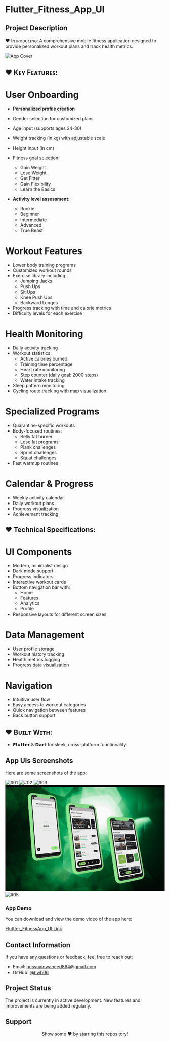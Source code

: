 # Flutter_Fitness_App_UI

## **Project Description**

♥ Iɴᴛʀᴏᴅᴜᴄɪɴɢ: A comprehensive mobile fitness application designed to provide personalized workout plans and track health metrics.

![App Cover](https://github.com/hwb06/Flutter_Fitness_App_UI/blob/main/assets/AppUI_Screenshots/App%20Cover.jpg)

## ♥ **Kᴇʏ Fᴇᴀᴛᴜʀᴇꜱ**:
# User Onboarding
 - **Personalized profile creation**
 - Gender selection for customized plans
 - Age input (supports ages 24-30)
 - Weight tracking (in kg) with adjustable scale
 - Height input (in cm)
 - Fitness goal selection:
   - Gain Weight
   - Lose Weight
   - Get Fitter
   - Gain Flexibility
   - Learn the Basics

- **Activity level assessment:**
  - Rookie
  - Beginner
  - Intermediate
  - Advanced
  - True Beast

 # Workout Features
 - Lower body training programs
 - Customized workout rounds
 - Exercise library including:
    - Jumping Jacks
    - Push Ups
    - Sit Ups
    - Knee Push Ups
    - Backward Lunges
 - Progress tracking with time and calorie metrics
 - Difficulty levels for each exercise

  # Health Monitoring
  - Daily activity tracking
  - Workout statistics:
    - Active calories burned
    - Training time percentage
    - Heart rate monitoring
    - Step counter (daily goal: 2000 steps)
    - Water intake tracking
 - Sleep pattern monitoring
 - Cycling route tracking with map visualization

# Specialized Programs
 - Quarantine-specific workouts
 - Body-focused routines:
   - Belly fat burner
   - Lose fat programs
   - Plank challenges
   - Sprint challenges
   - Squat challenges
- Fast warmup routines

# Calendar & Progress
  - Weekly activity calendar
  - Daily workout plans
  - Progress visualization
  - Achievement tracking

## ♥ **Technical Specifications**:
 # UI Components
  - Modern, minimalist design
  - Dark mode support
  - Progress indicators
  - Interactive workout cards
  - Bottom navigation bar with:
    - Home
    - Features
    - Analytics
    - Profile
- Responsive layouts for different screen sizes

# Data Management
  - User profile storage
  - Workout history tracking
  - Health metrics logging
  - Progress data visualization

# Navigation
  - Intuitive user flow
  - Easy access to workout categories
  - Quick navigation between features
  - Back button support

## ♥ **Bᴜɪʟᴛ Wɪᴛʜ**:
 - 𝗙𝗹𝘂𝘁𝘁𝗲𝗿 & 𝗗𝗮𝗿𝘁 for sleek, cross-platform functionality.

## **App UIs Screenshots**
Here are some screenshots of the app:

![#01](https://github.com/hwb06/Flutter_Fitness_App_UI/blob/main/assets/AppUI_Screenshots/01.jpg) 
![#02](https://github.com/hwb06/Flutter_Fitness_App_UI/blob/main/assets/AppUI_Screenshots/02.jpg) 
![#03](https://github.com/hwb06/Flutter_Fitness_App_UI/blob/main/assets/AppUI_Screenshots/03.jpg) 
![#04](https://github.com/hwb06/Flutter_Fitness_App_UI/blob/main/assets/AppUI_Screenshots/04.jpg) 
![#05](https://github.com/hwb06/Flutter_Fitness_App_UI/blob/main/assets/AppUI_Screenshots/05.jpg) 

### **App Demo**
You can download and view the demo video of the app here:

[Fluttter_FitnessApp_UI Link](https://github.com/hwb06/Flutter_Fitness_App_UI/releases/tag/v1.0.0)

## **Contact Information**
If you have any questions or feedback, feel free to reach out:

- Email: hussnainwaheed864@gmail.com
- GitHub: [@hwb06](https://github.com/hwb06)

## **Project Status**
The project is currently in active development. New features and improvements are being added regularly.

## **Support**
<div align="center">
Show some ❤️ by starring this repository!
</div>



   
    
